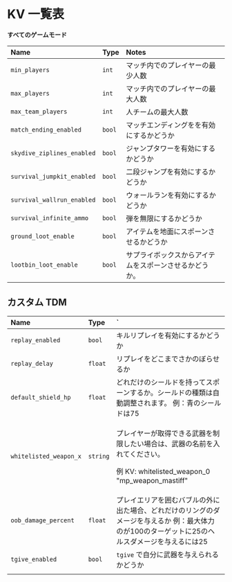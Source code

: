 # KV 一覧表

**すべてのゲームモード**

| Name | Type | Notes |
| :--- | :--- | :--- |
| `min_players` | `int` | マッチ内でのプレイヤーの最少人数 |
| `max_players` | `int` | マッチ内でのプレイヤーの最大人数 |
| `max_team_players` | `int` | 人チームの最大人数 |
| `match_ending_enabled` | `bool` | マッチエンディングをを有効にするかどうか |
| `skydive_ziplines_enabled` | `bool` | ジャンプタワーを有効にするかどうか |
| `survival_jumpkit_enabled` | `bool` | 二段ジャンプを有効にするかどうか |
| `survival_wallrun_enabled` | `bool` | ウォールランを有効にするかどうか |
| `survival_infinite_ammo` | `bool` | 弾を無限にするかどうか |
| `ground_loot_enable` | `bool` | アイテムを地面にスポーンさせるかどうか |
| `lootbin_loot_enable` | `bool` | サプライボックスからアイテムをスポーンさせるかどうか。 |

## カスタム TDM

<table>
  <thead>
    <tr>
      <th style="text-align:left">Name</th>
      <th style="text-align:left">Type</th>
      <th style="text-align:left">`</th>
    </tr>
  </thead>
  <tbody>
    <tr>
      <td style="text-align:left"><code>replay_enabled</code>
      </td>
      <td style="text-align:left"><code>bool</code>
      </td>
      <td style="text-align:left">&#x30AD;&#x30EB;&#x30EA;&#x30D7;&#x30EC;&#x30A4;&#x3092;&#x6709;&#x52B9;&#x306B;&#x3059;&#x308B;&#x304B;&#x3069;&#x3046;&#x304B;</td>
    </tr>
    <tr>
      <td style="text-align:left"><code>replay_delay</code>
      </td>
      <td style="text-align:left"><code>float</code>
      </td>
      <td style="text-align:left">&#x30EA;&#x30D7;&#x30EC;&#x30A4;&#x3092;&#x3069;&#x3053;&#x307E;&#x3067;&#x3055;&#x304B;&#x306E;&#x307C;&#x3089;&#x305B;&#x308B;&#x304B;</td>
    </tr>
    <tr>
      <td style="text-align:left"><code>default_shield_hp</code>
      </td>
      <td style="text-align:left"><code>float</code>
      </td>
      <td style="text-align:left">&#x3069;&#x308C;&#x3060;&#x3051;&#x306E;&#x30B7;&#x30FC;&#x30EB;&#x30C9;&#x3092;&#x6301;&#x3063;&#x3066;&#x30B9;&#x30DD;&#x30FC;&#x30F3;&#x3059;&#x308B;&#x304B;&#x3002;&#x30B7;&#x30FC;&#x30EB;&#x30C9;&#x306E;&#x7A2E;&#x985E;&#x306F;&#x81EA;&#x52D5;&#x8ABF;&#x6574;&#x3055;&#x308C;&#x307E;&#x3059;&#x3002;
        &#x4F8B;&#xFF1A;&#x9752;&#x306E;&#x30B7;&#x30FC;&#x30EB;&#x30C9;&#x306F;75</td>
    </tr>
    <tr>
      <td style="text-align:left"><code>whitelisted_weapon_x</code>
      </td>
      <td style="text-align:left"><code>string</code>
      </td>
      <td style="text-align:left">
        <p>&#x30D7;&#x30EC;&#x30A4;&#x30E4;&#x30FC;&#x304C;&#x53D6;&#x5F97;&#x3067;&#x304D;&#x308B;&#x6B66;&#x5668;&#x3092;&#x5236;&#x9650;&#x3057;&#x305F;&#x3044;&#x5834;&#x5408;&#x306F;&#x3001;&#x6B66;&#x5668;&#x306E;&#x540D;&#x524D;&#x3092;&#x5165;&#x308C;&#x3066;&#x304F;&#x3060;&#x3055;&#x3044;&#x3002;</p>
        <p>&#x4F8B; KV: whitelisted_weapon_0 &quot;mp_weapon_mastiff&quot;</p>
      </td>
    </tr>
    <tr>
      <td style="text-align:left"><code>oob_damage_percent</code>
      </td>
      <td style="text-align:left"><code>float</code>
      </td>
      <td style="text-align:left">&#x30D7;&#x30EC;&#x30A4;&#x30A8;&#x30EA;&#x30A2;&#x3092;&#x56F2;&#x3080;&#x30D0;&#x30D6;&#x30EB;&#x306E;&#x5916;&#x306B;&#x51FA;&#x305F;&#x5834;&#x5408;&#x3001;&#x3069;&#x308C;&#x3060;&#x3051;&#x306E;&#x30EA;&#x30F3;&#x30B0;&#x306E;&#x30C0;&#x30E1;&#x30FC;&#x30B8;&#x3092;&#x4E0E;&#x3048;&#x308B;&#x304B;
        &#x4F8B;&#xFF1A;&#x6700;&#x5927;&#x4F53;&#x529B;&#x306E;&#x304C;100&#x306E;&#x30BF;&#x30FC;&#x30B2;&#x30C3;&#x30C8;&#x306B;25&#x306E;&#x30D8;&#x30EB;&#x30B9;&#x30C0;&#x30E1;&#x30FC;&#x30B8;&#x3092;&#x4E0E;&#x3048;&#x308B;&#x306B;&#x306F;25</td>
    </tr>
    <tr>
      <td style="text-align:left"><code>tgive_enabled</code>
      </td>
      <td style="text-align:left"><code>bool</code>
      </td>
      <td style="text-align:left"><code>tgive</code> &#x3067;&#x81EA;&#x5206;&#x306B;&#x6B66;&#x5668;&#x3092;&#x4E0E;&#x3048;&#x3089;&#x308C;&#x308B;&#x304B;&#x3069;&#x3046;&#x304B;</td>
    </tr>
    <tr>
      <td style="text-align:left"></td>
      <td style="text-align:left"></td>
      <td style="text-align:left"></td>
    </tr>
  </tbody>
</table>

